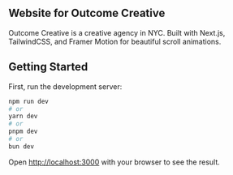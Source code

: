 ## Website for Outcome Creative
Outcome Creative is a creative agency in NYC. Built with Next.js, TailwindCSS, and Framer Motion for beautiful scroll animations.

## Getting Started

First, run the development server:

```bash
npm run dev
# or
yarn dev
# or
pnpm dev
# or
bun dev
```

Open [http://localhost:3000](http://localhost:3000) with your browser to see the result.
